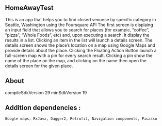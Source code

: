 ## HomeAwayTest

  This is an app that helps you to find closed venuese by specific category in Seattle, Washington using the Foursquare API
  The first screen is displaing an input field that allows you to search for places (for example, “coffee”, “pizza”, “Whole Foods”, etc) and, upon executing a search, it display the results in a list. Clicking an item in the list will launch a details screen. The details screen shows the place’s location on a map using Google Maps and provide details about the place.
   Clicking the Floating Action Button launch a full-screen map with a pin for every search result. Clicking a pin show the name of the place on the map, and clicking on the name then open the details screen for the given place.

## About
compileSdkVersion 29
minSdkVersion 19

## Addition dependencies :
    Google maps, RxJava, Dagger2, Retrofit, Navigation components, Picasso

